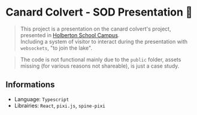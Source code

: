 # Canard Colvert - SOD Presentation 🦆
> This project is a presentation on the canard colvert's project, presented in [Holberton School Campus](https://www.holbertonschool.fr/).<br>
> Including a system of visitor to interact during the presentation with `websockets`, "to join the lake".

> The code is not functional mainly due to the `public` folder, assets missing (for various reasons not shareable), is just a case study.

## Informations
- Language: `Typescript`
- Librairies: `React`, `pixi.js`, `spine-pixi`
